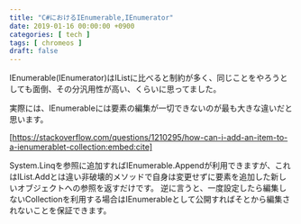 ```yaml
---
title: "C#におけるIEnumerable,IEnumerator"
date: 2019-01-16 00:00:00 +0900
categories: [ tech ]
tags: [ chromeos ]
draft: false
---
```


IEnumerable(IEnumerator)はIListに比べると制約が多く、同じことをやろうとしても面倒、その分汎用性が高い、くらいに思ってました。

実際には、IEnumerableには要素の編集が一切できないのが最も大きな違いだと思います。

[https://stackoverflow.com/questions/1210295/how-can-i-add-an-item-to-a-ienumerablet-collection:embed:cite]

System.Linqを参照に追加すればIEnumerable.Appendが利用できますが、これはIList.Addとは違い非破壊的メソッドで自身は変更せずに要素を追加した新しいオブジェクトへの参照を返すだけです。
逆に言うと、一度設定したら編集しないCollectionを利用する場合はIEnumerableとして公開すればそとから編集されないことを保証できます。
